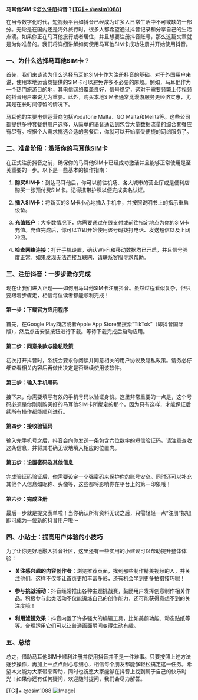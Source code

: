 **马耳他SIM卡怎么注册抖音？[[TG💪+ @esim1088](https://t.me/s/esim1088)]**

在当今数字化时代，短视频平台如抖音已经成为许多人日常生活中不可或缺的一部分。无论是在国内还是海外旅行时，很多人都希望通过抖音记录和分享自己的生活点滴。如果你正在马耳他旅行或者居住，并且想要注册抖音账号，那么这篇文章就是为你准备的。我们将详细讲解如何使用马耳他SIM卡成功注册并开始使用抖音。

### 一、为什么选择马耳他SIM卡？

首先，我们来谈谈为什么选择马耳他SIM卡作为注册抖音的基础。对于外国用户来说，使用本地运营商提供的SIM卡可以避免许多不必要的麻烦。例如，马耳他作为一个热门旅游目的地，其电信网络覆盖良好，信号稳定，这对于需要频繁上传视频的抖音用户来说尤为重要。此外，购买本地SIM卡通常比漫游服务更经济实惠，尤其是在长时间停留的情况下。

马耳他的主要电信运营商包括Vodafone Malta、GO Malta和Melita等。这些公司都提供多种套餐供用户选择，从简单的语音通话到包含大量数据流量的综合套餐应有尽有。根据个人需求挑选合适的套餐后，你就可以开始享受便捷的网络服务了。

### 二、准备阶段：激活你的马耳他SIM卡

在正式注册抖音之前，确保你的马耳他SIM卡已经成功激活并且能够正常使用是至关重要的一步。以下是一些基本的操作指南：

1. **购买SIM卡**：到达马耳他后，你可以前往机场、各大城市的营业厅或是便利店购买一张预付费SIM卡。记得携带护照以便完成实名认证。
   
2. **插入SIM卡**：将新买的SIM卡小心地插入手机中，并按照说明书上的指示重启设备。
   
3. **充值账户**：大多数情况下，你需要通过在线支付或前往指定地点为你的SIM卡充值。充值完成后，你可以立即开始使用该号码拨打电话、发送短信以及上网冲浪。

4. **检查网络连接**：打开手机设置，确认Wi-Fi和移动数据均已开启，并且信号强度正常。如果发现无法连接互联网，请联系客服寻求帮助。

### 三、注册抖音：一步步教你完成

现在让我们进入正题——如何用马耳他SIM卡注册抖音。虽然过程看似复杂，但只要跟着步骤走，相信每位读者都能顺利完成！

#### 第一步：下载官方应用程序

首先，在Google Play商店或者Apple App Store里搜索“TikTok”（即抖音国际版），然后点击安装按钮进行下载。等待下载完成后启动应用。

#### 第二步：同意条款与隐私政策

初次打开抖音时，系统会要求你阅读并同意相关的用户协议及隐私政策。请务必仔细查看相关内容后再做出决定是否继续使用该软件。

#### 第三步：输入手机号码

接下来，你需要填写有效的手机号码以验证身份。这里非常重要的一点是，这个号码必须是你刚刚购买好的马耳他SIM卡所绑定的那个。因为只有这样，才能保证后续所有操作都能顺利进行。

#### 第四步：接收验证码

输入完手机号之后，抖音会向你发送一条包含六位数字的短信验证码。请注意查收这条信息，并将其准确无误地填入相应的位置内。

#### 第五步：设置密码及其他信息

完成验证码验证后，你需要设定一个强密码来保护你的账号安全。同时还可以补充其他个人信息如昵称、头像等，这些都将影响你在平台上的第一印象哦！

#### 第六步：完成注册

最后一步就是提交表单啦！当你确认所有资料无误之后，只需轻轻一点“注册”按钮即可成为一位新的抖音用户啦～

### 四、小贴士：提高用户体验的小技巧

为了让你更好地融入抖音社区，这里还有一些实用的小建议可以帮助提升整体体验：

- **关注感兴趣的内容创作者**：浏览推荐页面，找到那些制作精美视频的人，并关注他们。这样不仅能让首页更加丰富多彩，还有机会学到更多拍摄技巧呢！

- **参与挑战活动**：抖音经常推出各种主题挑战赛，鼓励用户发挥创意制作相关作品。积极参与此类活动不仅能锻炼自己的创作能力，还可能获得意想不到的关注度哦！

- **利用滤镜效果**：抖音内置了许多强大的编辑工具，比如美颜功能、动态贴纸等等。合理运用它们可以让普通画面瞬间变得生动有趣。

### 五、总结

总之，借助马耳他SIM卡顺利注册并使用抖音并不是一件难事。只要按照上述方法逐步操作，再加上一点点耐心与细心，相信每个朋友都能够轻松搞定这一任务。希望本文能为大家带来帮助，同时也祝愿大家能够在抖音上找到属于自己的快乐时光！如果你还有任何疑问，欢迎随时提问，我们会尽力解答。

[[TG💪+ @esim1088](https://t.me/s/esim1088) ![Image](https://i.postimg.cc/4NQfJmqS/Snipaste-2025-05-13-00-14-12.png)]
